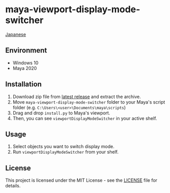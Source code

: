 # maya-viewport-display-mode-switcher

[Japanese](README-ja.md)

## Environment

- Windows 10
- Maya 2020

## Installation

1. Download zip file from [latest release](https://github.com/NinaMina2737/maya-viewport-display-mode-switcher/releases/latest) and extract the archive.
2. Move `maya-viewport-display-mode-switcher` folder to your Maya's script folder (e.g. `C:\Users\<user>\Documents\maya\scripts`)
3. Drag and drop `install.py` to Maya's viewport.
4. Then, you can see `viewportDisplayModeSwitcher` in your active shelf.

## Usage

1. Select objects you want to switch display mode.
2. Run `viewportDisplayModeSwitcher` from your shelf.

## License

This project is licensed under the MIT License - see the [LICENSE](LICENSE) file for details.
